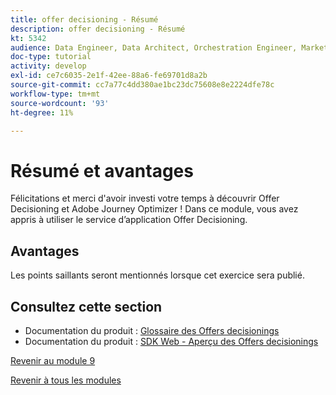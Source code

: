 ```yaml
---
title: offer decisioning - Résumé
description: offer decisioning - Résumé
kt: 5342
audience: Data Engineer, Data Architect, Orchestration Engineer, Marketer
doc-type: tutorial
activity: develop
exl-id: ce7c6035-2e1f-42ee-88a6-fe69701d8a2b
source-git-commit: cc7a77c4dd380ae1bc23dc75608e8e2224dfe78c
workflow-type: tm+mt
source-wordcount: '93'
ht-degree: 11%

---
```


# Résumé et avantages

Félicitations et merci d&#39;avoir investi votre temps à découvrir Offer Decisioning et Adobe Journey Optimizer !
Dans ce module, vous avez appris à utiliser le service d’application Offer Decisioning.

## Avantages

Les points saillants seront mentionnés lorsque cet exercice sera publié.

## Consultez cette section

- Documentation du produit : [Glossaire des Offers decisionings](https://experienceleague.adobe.com/docs/journey-optimizer/using/offer-decisioniong/get-started-decision/starting-offer-decisioning.html#glossary?lang=en)
- Documentation du produit : [SDK Web - Aperçu des Offers decisionings](https://experienceleague.adobe.com/docs/experience-platform/edge/personalization/offer-decisioning/offer-decisioning-overview.html?lang=fr)

[Revenir au module 9](./offer-decisioning.md)

[Revenir à tous les modules](../../overview.md)
